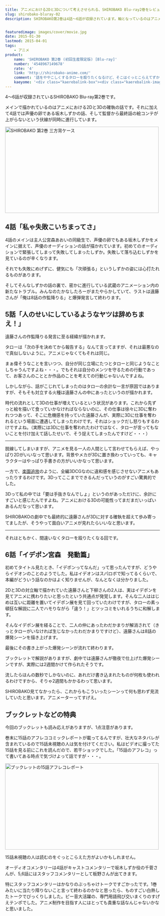```yaml
---
title: アニメにおける2Dと3Dについて考えさせられる、SHIROBAKO Blu-ray2巻をレビュー
slug: shirobako-bluray-02
description: SHIROBAKO第2巻は4話〜6話が収録されています。軸となっているのはアニメーションにおける2Dと3Dの話です。本編も面白いのですが、1巻とはうってかわって、ぶっちゃけトークで白熱しているスタッフコメンタリーが面白かったです。


featuredimage: images/cover/movie.jpg
date: 2015-01-30
lastmod: 2015-04-01
tags: 
    - アニメ
product:
    name: 'SHIROBAKO 第2巻 (初回生産限定版) [Blu-ray]'
    number: '4548967149678'
    rate: '4'
    link: 'http://shirobako-anime.com/'
    comment: '話をややこしくするタローを殴りたくなるけど、そこはぐっとこらえてずかちゃん先輩を応援したい'
    kaeyome: '<div class="kaerebalink-box"><div class="kaerebalink-image"><a href="http://www.amazon.co.jp/exec/obidos/ASIN/B00OJXVWNI/illusionspace-22/ref=nosim/" rel="nofollow" target="_blank"><img src="http://ecx.images-amazon.com/images/I/51g-Ne0IgRL._SL160_.jpg" style="border: none;" /></a></div><div class="kaerebalink-info"><div class="kaerebalink-name"><a href="http://www.amazon.co.jp/exec/obidos/ASIN/B00OJXVWNI/illusionspace-22/ref=nosim/" rel="nofollow" target="_blank">SHIROBAKO 第2巻 (初回生産限定版) [Blu-ray]</a><div class="kaerebalink-powered-date">posted with <a href="http://kaereba.com" rel="nofollow" target="_blank">カエレバ</a></div></div><div class="kaerebalink-detail">木村珠莉 ワーナー・ブラザース・ホームエンターテイメント 2015-01-28    </div><div class="kaerebalink-link1"><div class="shoplinkamazon"><a href="http://www.amazon.co.jp/gp/search?keywords=SHIROBAKO%20%91%E62%8A%AA%20Blu-ray&__mk_ja_JP=%83J%83%5E%83J%83i&tag=illusionspace-22" rel="nofollow" target="_blank" title="アマゾン" >Amazon</a></div><div class="shoplinkrakuten"><a href="http://hb.afl.rakuten.co.jp/hgc/0e95387f.f2aef20d.0e953880.25e412bd/?pc=http%3A%2F%2Fsearch.rakuten.co.jp%2Fsearch%2Fmall%2FSHIROBAKO%2520%25E7%25AC%25AC2%25E5%25B7%25BB%2520Blu-ray%2F-%2Ff.1-p.1-s.1-sf.0-st.A-v.2%3Fx%3D0%26scid%3Daf_ich_link_urltxt%26m%3Dhttp%3A%2F%2Fm.rakuten.co.jp%2F" rel="nofollow" target="_blank" title="楽天市場" >楽天市場</a></div></div></div><div class="booklink-footer" style="clear: left"></div></div>'
---
```


4〜6話が収録されているSHIROBAKO Blu-ray第2巻です。

メインで描かれているのはアニメにおける2Dと3Dの確執の話です。それに加えて4話では声優の卵である坂木しずかの話、そして監督から最終話の絵コンテが上がらないという伏線が同時に進行しています。

<img src="https://wantit.gcreate.jp/wp-content/uploads/2015/01/8467d7b1fae79d9c142eac5cf5a95d57.jpg" alt="SHIROBAKO 第2巻 三方背ケース" title="SHIROBAKO 第2巻 三方背ケース.jpg" width="500" height="281" />


## 4話「私ゃ失敗こいちまってさ」


4話のメインは主人公宮森あおいの同級生で、声優の卵でもある坂木しずかをメインに据えて、声優のオーディションの話が描かれています。初めてのオーディションで緊張してしまって失敗してしまったしずか。失敗して落ち込むしずかを見ているのが辛くなります。

それでも失敗にめげずに、健気にも「次頑張る」というしずかの姿には心打たれるものがあります。

そしてそんなしずかの話の裏で、密かに進行している武蔵のアニメーション内の新たなトラブル。みんなのたかなしたろーがまたやらかしていて、ラストは遠藤さんが「俺は8話の作監降りる」と爆弾発言して終わります。


## 5話「人のせいにしているようなヤツは辞めちまえ！」


遠藤さんの作監降りる発言に至る経緯が描かれます。

タローは「次の手を決めてから報告する」なんて言ってますが、それは最悪なので真似しないように。アニメじゃなくてもそれは同じ。

まぁ偉そうなことを言いつつ、自分が同じ立場にたつとタローと同じようなことしちゃうんですよね・・・。でもそれは自分のメンツを守るための行動であって、お客さんのこととか作品のことを考えての行動じゃないんですよね。

しかしながら、話がこじれてしまったのはタローの余計な一言が原因ではありますが、そもそも対立する火種は遠藤さんの中にあったというのが描かれます。

時代の流れとして3Dの仕事が増えているという状況があります。これから先ずっと絵を描いて食っていかなければならないのに、その仕事は徐々に3Dに奪われつつあって、そこに危機感を持っていた遠藤さんが、実際に3Dに仕事を奪われるという場面に遭遇してしまったわけです。それはショックだし怒りもするわけですよね。（実際には3Dに仕事を奪われたわけではなく、タローが言ってもないことを付け加えて話したせいで、そう捉えてしまったんですけど・・・）

<hr />
脱線してしまいますが、アニメを見る一人の人間として言わせてもらえば、やっぱり2Dがいいなって思います。背景やメカが3Dに置き換わっていっても、キャラクターはやっぱり手書きの方がいいかなって思います。

一方で、<a href="https://wantit.gcreate.jp/rakuentuiho/">楽園追放</a>のように、全編3DCGなのに違和感を感じさせないアニメもあったりするわけです。3Dってここまでできるんだっていうのがすごい驚異的でした。

3Dって私の中では「要は手抜きなんでしょ」というのがあっただけに、余計にすごいと感じたんですよね。アニメにおける3Dの可能性ってまだまだいっぱいあるんだなって思います。

SHIROBAKOの劇中でも最終的に遠藤さんが3Dに対する確執を超えて歩み寄ってましたが、そうやって面白いアニメが見れたらいいなと思います。

<hr />
それはともかく、間違いなくタローを殴りたくなる回です。


## 6話「イデポン宮森　発動篇」


初めてタイトル見たとき、「イデポンってなんだ」って思ったんですが、どうやらイデオンのことのようでした。私はイデオンはスパロボで知ってるくらいで、本編がどういう話なのかはよく知りませんが、なんとなくは分かりました。

2Dと3Dの対立軸で描かれていた遠藤さんと下柳さんの2人は、実はイデポンを見てアニメに携わりたいと思ったという共通点が発覚します。そんな二人ははじめは互いに距離を置いてイデポン展を見て回っていたわけですが、タローの素っ頓狂な解説に二人でハモりながら「違う！」とツッコミをいれるうちに和解します。

そんなイデポン展を経ることで、二人の仲にあったわだかまりが解消されて（きっとタローがいなければ生じなかったわだかまりですけど）、遠藤さんは8話の爆発シーンを描き上げます。

最後にその書き上がった爆発シーンが流れて終わります。

ブックレットで解説がありますが、劇中では遠藤さんが徹夜で仕上げた爆発シーンですが、実際には2週間かけて作られたそうです。

流したらほんの数秒でしかないのに、あれだけ書き込まれたものが何枚も使われるわけですから、そりゃ2週間もかかるわって思います。

SHIROBAKO見てなかったら、これからもこういったシーンって何も思わず見流していたと思います。アニメーターってすげえ。


## ブックレットなどの特典


今回のブックレットも読み応えがありますが、1点注意があります。

巻末に15話のアフレココミックレポートが載ってるんですが、壮大なネタバレが含まれているので15話未視聴の人は気を付けてください。私はビデオに撮ってた15話を見る前にこれを読んだので、若干ショックでした。「15話のアフレコ」って書いてある時点で気づけよって話ですが・・・。

<img src="https://wantit.gcreate.jp/wp-content/uploads/2015/01/d8cd9941d119274fecb720344e73667e.jpg" alt="ブックレットの15話アフレコレポート" title="ブックレットの15話アフレコレポート.jpg" width="500" height="281" />

15話未視聴の人は読むのをぐっとこらえた方がよいかもしれません。

オーディオコメンタリーは4話がキャストコメンタリーで坂木しずか役の千菅さんが、5,6話にはスタッフコメンタリーとして板野さんが出てきます。

特にスタッフコメンタリーはかなりのぶっちゃけトークですごかったです。1巻みたいに当たり障りないこと言って終わるのかなと思ったら、ものすごい白熱したトークでびっくりしました。ピー音大活躍の、専門用語飛び交いまくりのすげえテンポでした。アニメ制作を目指す人にはとっても貴重な話なんじゃないかなと思いました。


  